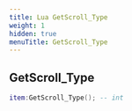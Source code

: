 ```yaml
---
title: Lua GetScroll_Type
weight: 1
hidden: true
menuTitle: GetScroll_Type
---
```

## GetScroll_Type
```lua
item:GetScroll_Type(); -- int
```